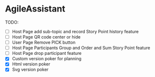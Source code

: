 # AgileAssistant

TODO:

- [ ] Host Page add sub-topic and record Story Point history feature
- [ ] Host Page QR code center or hide
- [ ] User Page Remove PICK button
- [ ] Host Page Participants Group and Order and Sum Story Point feature
- [ ] Host Page drop participant feature
- [x] Custom version poker for planning
- [x] Html version poker
- [x] Svg version poker
